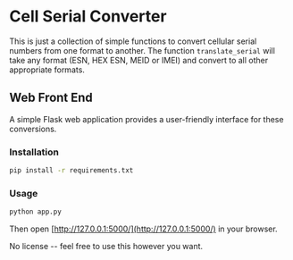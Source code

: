 # Cell Serial Converter

This is just a collection of simple functions to convert cellular serial numbers from one format to another. The function `translate_serial` will take any format (ESN, HEX ESN, MEID or IMEI) and convert to all other appropriate formats.

## Web Front End

A simple Flask web application provides a user-friendly interface for these conversions.

### Installation

```bash
pip install -r requirements.txt
```

### Usage

```bash
python app.py
```

Then open [http://127.0.0.1:5000/](http://127.0.0.1:5000/) in your browser.

No license -- feel free to use this however you want.
